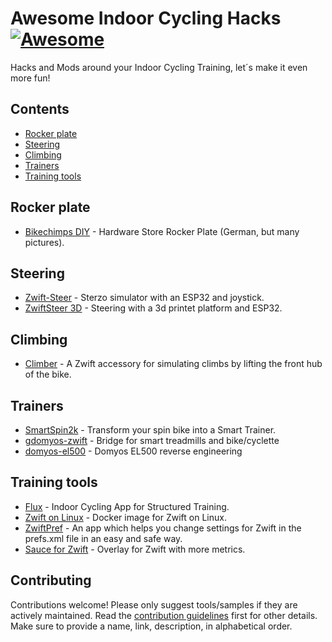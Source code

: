 # Awesome Indoor Cycling Hacks [![Awesome](https://awesome.re/badge-flat.svg)](https://awesome.re)

Hacks and Mods around your Indoor Cycling Training, let´s make it even more fun!

## Contents

- [Rocker plate](#rocker-plate)
- [Steering](#steering)
- [Climbing](#climbing)
- [Trainers](#trainers)
- [Training tools](#training-tools)

## Rocker plate

- [Bikechimps DIY](https://www.bikechimps.de/bikechimps-rocker-plate-diy-bauhaus-teilen-und-tennisbaellen/) - Hardware Store Rocker Plate (German, but many pictures).

## Steering

- [Zwift-Steer](https://github.com/matandoocorpo/Zwift-Steer) - Sterzo simulator with an ESP32 and joystick.
- [ZwiftSteer 3D](https://github.com/runningtoy/ESP32ZwiftSteer) - Steering with a 3d printet platform and ESP32.

## Climbing

- [Climber](https://github.com/vincent290587/Climber) - A Zwift accessory for simulating climbs by lifting the front hub of the bike.

## Trainers

- [SmartSpin2k](https://github.com/doudar/SmartSpin2k) - Transform your spin bike into a Smart Trainer.
- [gdomyos-zwift](https://github.com/cagnulein/qdomyos-zwift) - Bridge for smart treadmills and bike/cyclette
- [domyos-el500](https://jcjc-dev.com/2023/03/19/reversing-domyos-el500-elliptical/) - Domyos EL500 reverse engineering

## Training tools

- [Flux](https://github.com/dvmarinoff/Flux) - Indoor Cycling App for Structured Training.
- [Zwift on Linux](https://github.com/netbrain/zwift) - Docker image for Zwift on Linux.
- [ZwiftPref](https://zwifthacks.com/zwiftpref/) - An app which helps you change settings for Zwift in the prefs.xml file in an easy and safe way.
- [Sauce for Zwift](https://github.com/SauceLLC/sauce4zwift) - Overlay for Zwift with more metrics.

## Contributing

Contributions welcome! Please only suggest tools/samples if they are actively maintained. Read the [contribution guidelines](contributing.md) first for other details. Make sure to provide a name, link, description, in alphabetical order.
